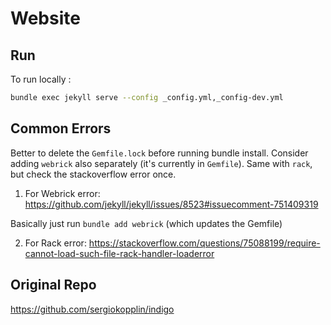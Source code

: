 # Website

## Run

To run locally :

```bash
bundle exec jekyll serve --config _config.yml,_config-dev.yml
```

## Common Errors

Better to delete the `Gemfile.lock` before running bundle install. Consider adding `webrick` also separately (it's currently in `Gemfile`). Same with `rack`, but check the stackoverflow error once. 

1. For Webrick error:
   https://github.com/jekyll/jekyll/issues/8523#issuecomment-751409319

Basically just run `bundle add webrick` (which updates the Gemfile)

2. For Rack error:
   https://stackoverflow.com/questions/75088199/require-cannot-load-such-file-rack-handler-loaderror

## Original Repo

https://github.com/sergiokopplin/indigo

